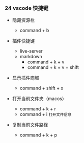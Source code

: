### 24 vscode 快捷键

- 隐藏资源栏

  - command + b

- 插件快捷键

  - live-server
  - markdown
    - command + k + v
    - command + k + v + shift

- 显示插件商城

  - command + shift + x

- 打开当前文件夹（macos）

  - command + k + r
  - command + i `打开文件信息`

- 复制当前文件路径
  - command + k + p
